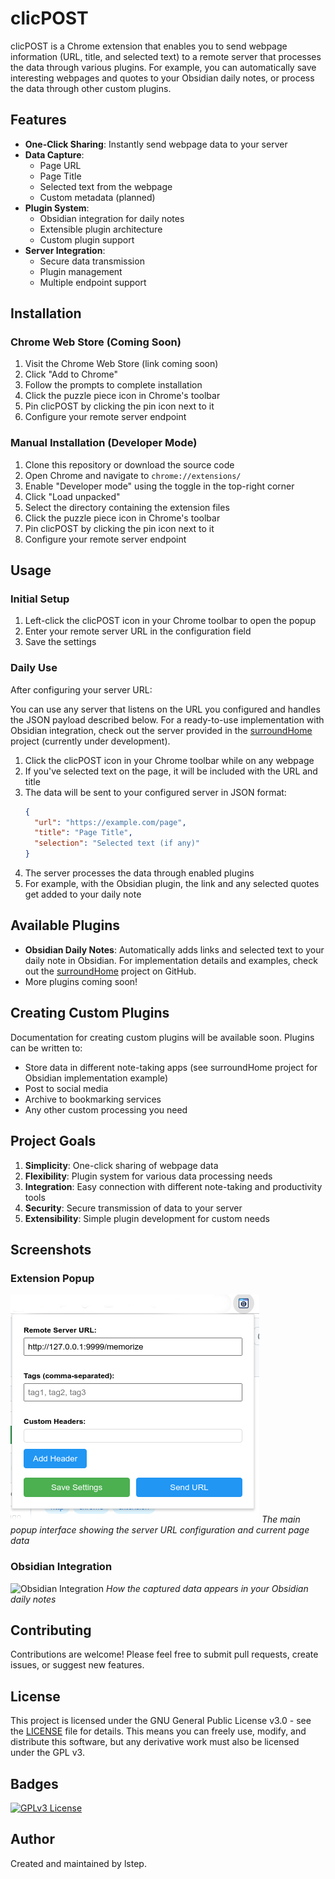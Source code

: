 # clicPOST

clicPOST is a Chrome extension that enables you to send webpage information (URL, title, and selected text) to a remote server that processes the data through various plugins. For example, you can automatically save interesting webpages and quotes to your Obsidian daily notes, or process the data through other custom plugins.

## Features

- **One-Click Sharing**: Instantly send webpage data to your server
- **Data Capture**:
  - Page URL
  - Page Title
  - Selected text from the webpage
  - Custom metadata (planned)
- **Plugin System**:
  - Obsidian integration for daily notes
  - Extensible plugin architecture
  - Custom plugin support
- **Server Integration**:
  - Secure data transmission
  - Plugin management
  - Multiple endpoint support

## Installation

### Chrome Web Store (Coming Soon)
1. Visit the Chrome Web Store (link coming soon)
2. Click "Add to Chrome"
3. Follow the prompts to complete installation
4. Click the puzzle piece icon in Chrome's toolbar
5. Pin clicPOST by clicking the pin icon next to it
6. Configure your remote server endpoint

### Manual Installation (Developer Mode)
1. Clone this repository or download the source code
2. Open Chrome and navigate to `chrome://extensions/`
3. Enable "Developer mode" using the toggle in the top-right corner
4. Click "Load unpacked"
5. Select the directory containing the extension files
6. Click the puzzle piece icon in Chrome's toolbar
7. Pin clicPOST by clicking the pin icon next to it
8. Configure your remote server endpoint

## Usage

### Initial Setup
1. Left-click the clicPOST icon in your Chrome toolbar to open the popup
2. Enter your remote server URL in the configuration field
3. Save the settings

### Daily Use
After configuring your server URL:

You can use any server that listens on the URL you configured and handles the JSON payload described below. For a ready-to-use implementation with Obsidian integration, check out the server provided in the [surroundHome](https://github.com/lstep/surroundHome) project (currently under development).

1. Click the clicPOST icon in your Chrome toolbar while on any webpage
2. If you've selected text on the page, it will be included with the URL and title
3. The data will be sent to your configured server in JSON format:
   ```json
   {
     "url": "https://example.com/page",
     "title": "Page Title",
     "selection": "Selected text (if any)"
   }
   ```
4. The server processes the data through enabled plugins
5. For example, with the Obsidian plugin, the link and any selected quotes get added to your daily note

## Available Plugins

- **Obsidian Daily Notes**: Automatically adds links and selected text to your daily note in Obsidian. For implementation details and examples, check out the [surroundHome](https://github.com/lstep/surroundHome) project on GitHub.
- More plugins coming soon!

## Creating Custom Plugins

Documentation for creating custom plugins will be available soon. Plugins can be written to:
- Store data in different note-taking apps (see surroundHome project for Obsidian implementation example)
- Post to social media
- Archive to bookmarking services
- Any other custom processing you need

## Project Goals

1. **Simplicity**: One-click sharing of webpage data
2. **Flexibility**: Plugin system for various data processing needs
3. **Integration**: Easy connection with different note-taking and productivity tools
4. **Security**: Secure transmission of data to your server
5. **Extensibility**: Simple plugin development for custom needs

## Screenshots

### Extension Popup
![Extension Popup](screenshots/popup.png)
*The main popup interface showing the server URL configuration and current page data*

### Obsidian Integration
![Obsidian Integration](screenshots/obsidian.png)
*How the captured data appears in your Obsidian daily notes*

## Contributing

Contributions are welcome! Please feel free to submit pull requests, create issues, or suggest new features.

## License

This project is licensed under the GNU General Public License v3.0 - see the [LICENSE](LICENSE) file for details. This means you can freely use, modify, and distribute this software, but any derivative work must also be licensed under the GPL v3.


## Badges

[![GPLv3 License](https://img.shields.io/badge/License-GPL%20v3-yellow.svg)](https://opensource.org/licenses/)


## Author

Created and maintained by lstep.
